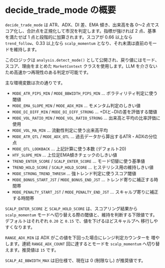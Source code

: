 # decide_trade_mode の概要

`decide_trade_mode` は ATR、ADX、DI 差、EMA 傾き、出来高を各 0〜2 点でスコア化し、合計点を正規化して市況を判定します。指標が強ければ 2 点、基準を満たせば 1 点と段階的に加算されます。スコアが 0.66 以上なら `trend_follow`、0.33 以上なら `scalp_momentum` となり、それ未満は直前のモードを維持します。

このロジックは `analysis.detect_mode()` として公開され、戻り値にはモード、スコア、理由をまとめた `MarketContext` クラスを使用します。LLM を介さないため高速かつ再現性のある判定が可能です。

主な環境変数は次の通りです。

- `MODE_ATR_PIPS_MIN` / `MODE_BBWIDTH_PIPS_MIN` … ボラティリティ判定に使う閾値
- `MODE_EMA_SLOPE_MIN` / `MODE_ADX_MIN` … モメンタム判定のしきい値
- `MODE_DI_DIFF_MIN` / `MODE_DI_DIFF_STRONG` … +DIと−DIの差を評価する閾値
- `MODE_VOL_RATIO_MIN` / `MODE_VOL_RATIO_STRONG` … 出来高と平均の比率評価に使用
- `MODE_VOL_MA_MIN` … 流動性判定に使う出来高平均
- `MODE_ATR_QTL` / `MODE_ADX_QTL` … 過去データから算出するATR・ADXの分位点
- `MODE_QTL_LOOKBACK` … 上記計算に使う本数 (デフォルト20)
- `HTF_SLOPE_MIN` … 上位足EMA傾きチェックのしきい値
- `TREND_ENTER_SCORE` / `SCALP_ENTER_SCORE` … モード切替に使う基準値
- `TREND_HOLD_SCORE` / `SCALP_HOLD_SCORE` … ヒステリシス用の維持しきい値
- `MODE_STRONG_TREND_THRESH` … 強トレンド判定に使うスコア閾値
- `MODE_BONUS_START_JST` / `MODE_BONUS_END_JST` … トレンド寄りに補正する時間帯
- `MODE_PENALTY_START_JST` / `MODE_PENALTY_END_JST` … スキャルプ寄りに補正する時間帯

`SCALP_ENTER_SCORE` と `SCALP_HOLD_SCORE` は、スコアリング結果から
`scalp_momentum` モードへ切り替える際の閾値と、維持を判断する下限値です。
デフォルトはそれぞれ `0.20` と `0.15` で、値を下げるほどスキャルプへ
移行しやすくなります。

`RANGE_ADX_MIN` は ADX がこの値を下回った場合にレンジ判定カウンターを
増やします。連続 `RANGE_ADX_COUNT` 回に達するとモードを
`scalp_momentum` へ切り替えます。推奨値は `15` です。

`SCALP_AI_BBWIDTH_MAX` は旧仕様で、現在は 0 (制限なし) が推奨値です。
